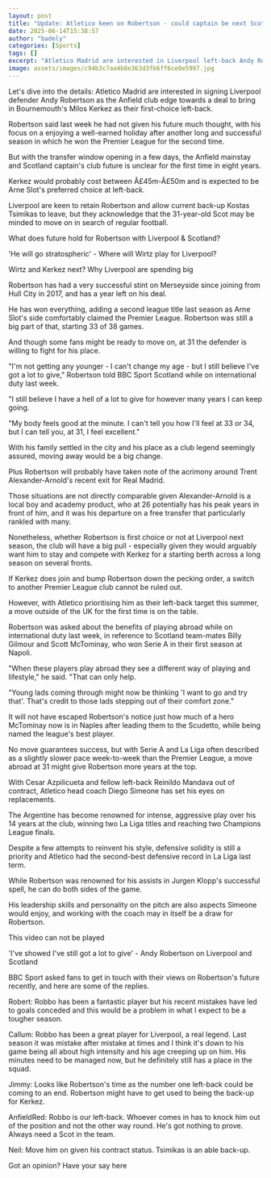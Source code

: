 ```yaml
---
layout: post
title: "Update: Atletico keen on Robertson - could captain be next Scot to move abroad?"
date: 2025-06-14T15:38:57
author: "badely"
categories: [Sports]
tags: []
excerpt: "Atletico Madrid are interested in Liverpool left-back Andy Robertson, but would a move to Spain appeal to the Scot?"
image: assets/images/c94b3c7aa4b8e363d3fb6ff6ce0e5997.jpg
---
```


Let's dive into the details: Atletico Madrid are interested in signing Liverpool defender Andy Robertson as the Anfield club edge towards a deal to bring in Bournemouth's Milos Kerkez as their first-choice left-back.

Robertson said last week he had not given his future much thought, with his focus on a enjoying a well-earned holiday after another long and successful season in which he won the Premier League for the second time.

But with the transfer window opening in a few days, the Anfield mainstay and Scotland captain's club future is unclear for the first time in eight years.

Kerkez would probably cost between Â£45m-Â£50m and is expected to be Arne Slot's preferred choice at left-back.

Liverpool are keen to retain Robertson and allow current back-up Kostas Tsimikas to leave, but they acknowledge that the 31-year-old Scot may be minded to move on in search of regular football.

What does future hold for Robertson with Liverpool & Scotland?

'He will go stratospheric' - Where will Wirtz play for Liverpool?

Wirtz and Kerkez next? Why Liverpool are spending big

Robertson has had a very successful stint on Merseyside since joining from Hull City in 2017, and has a year left on his deal.

He has won everything, adding a second league title last season as Arne Slot's side comfortably claimed the Premier League. Robertson was still a big part of that, starting 33 of 38 games.

And though some fans might be ready to move on, at 31 the defender is willing to fight for his place.

"I'm not getting any younger - I can't change my age - but I still believe I've got a lot to give," Robertson told BBC Sport Scotland while on international duty last week.

"I still believe I have a hell of a lot to give for however many years I can keep going.

"My body feels good at the minute. I can't tell you how I'll feel at 33 or 34, but I can tell you, at 31, I feel excellent."

With his family settled in the city and his place as a club legend seemingly assured, moving away would be a big change.

Plus Robertson will probably have taken note of the acrimony around Trent Alexander-Arnold's recent exit for Real Madrid.

Those situations are not directly comparable given Alexander-Arnold is a local boy and academy product, who at 26 potentially has his peak years in front of him, and it was his departure on a free transfer that particularly rankled with many.

Nonetheless, whether Robertson is first choice or not at Liverpool next season, the club will have a big pull - especially given they would arguably want him to stay and compete with Kerkez for a starting berth across a long season on several fronts.

If Kerkez does join and bump Robertson down the pecking order, a switch to another Premier League club cannot be ruled out.

However, with Atletico prioritising him as their left-back target this summer, a move outside of the UK for the first time is on the table.

Robertson was asked about the benefits of playing abroad while on international duty last week, in reference to Scotland team-mates Billy Gilmour and Scott McTominay, who won Serie A in their first season at Napoli.

"When these players play abroad they see a different way of playing and lifestyle," he said. "That can only help.

"Young lads coming through might now be thinking 'I want to go and try that'. That's credit to those lads stepping out of their comfort zone."

It will not have escaped Robertson's notice just how much of a hero McTominay now is in Naples after leading them to the Scudetto, while being named the league's best player.

No move guarantees success, but with Serie A and La Liga often described as a slightly slower pace week-to-week than the Premier League, a move abroad at 31 might give Robertson more years at the top.

With Cesar Azpilicueta and fellow left-back Reinildo Mandava out of contract, Atletico head coach Diego Simeone has set his eyes on replacements.

The Argentine has become renowned for intense, aggressive play over his 14 years at the club, winning two La Liga titles and reaching two Champions League finals.

Despite a few attempts to reinvent his style, defensive solidity is still a priority and Atletico had the second-best defensive record in La Liga last term.

While Robertson was renowned for his assists in Jurgen Klopp's successful spell, he can do both sides of the game.

His leadership skills and personality on the pitch are also aspects Simeone would enjoy, and working with the coach may in itself be a draw for Robertson.

This video can not be played

'I've showed I've still got a lot to give' - Andy Robertson on Liverpool and Scotland

BBC Sport asked fans to get in touch with their views on Robertson's future recently, and here are some of the replies.

Robert: Robbo has been a fantastic player but his recent mistakes have led to goals conceded and this would be a problem in what I expect to be a tougher season.

Callum: Robbo has been a great player for Liverpool, a real legend. Last season it was mistake after mistake at times and I think it's down to his game being all about high intensity and his age creeping up on him. His minutes need to be managed now, but he definitely still has a place in the squad.

Jimmy: Looks like Robertson's time as the number one left-back could be coming to an end. Robertson might have to get used to being the back-up for Kerkez.

AnfieldRed: Robbo is our left-back. Whoever comes in has to knock him out of the position and not the other way round. He's got nothing to prove. Always need a Scot in the team.

Neil: Move him on given his contract status. Tsimikas is an able back-up.

Got an opinion? Have your say here

